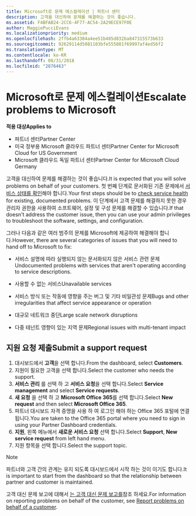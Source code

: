 ```yaml
---
title: Microsoft로 문제 에스컬레이션 | 파트너 센터
description: 고객을 대신하여 문제를 해결하는 것이 좋습니다.
ms.assetid: F4BFAB24-2CC6-4F77-AC54-2A29ECE97F0E
author: MaggiePucciEvans
ms.localizationpriority: medium
ms.openlocfilehash: 2ffb4a63384a4ee51b485d832ba847315573b633
ms.sourcegitcommit: 92629114d5081103bfe555081f69997af4ed56f2
ms.translationtype: MT
ms.contentlocale: ko-KR
ms.lasthandoff: 08/31/2018
ms.locfileid: "2876463"
---
```

# <a name="escalate-problems-to-microsoft"></a><span data-ttu-id="d4f3b-103">Microsoft로 문제 에스컬레이션</span><span class="sxs-lookup"><span data-stu-id="d4f3b-103">Escalate problems to Microsoft</span></span>

**<span data-ttu-id="d4f3b-104">적용 대상</span><span class="sxs-lookup"><span data-stu-id="d4f3b-104">Applies to</span></span>**

-  <span data-ttu-id="d4f3b-105">파트너 센터</span><span class="sxs-lookup"><span data-stu-id="d4f3b-105">Partner Center</span></span>
-  <span data-ttu-id="d4f3b-106">미국 정부용 Microsoft 클라우드 파트너 센터</span><span class="sxs-lookup"><span data-stu-id="d4f3b-106">Partner Center for Microsoft Cloud for US Government</span></span>
-  <span data-ttu-id="d4f3b-107">Microsoft 클라우드 독일 파트너 센터</span><span class="sxs-lookup"><span data-stu-id="d4f3b-107">Partner Center for Microsoft Cloud Germany</span></span>

<span data-ttu-id="d4f3b-108">고객을 대신하여 문제를 해결하는 것이 좋습니다.</span><span class="sxs-lookup"><span data-stu-id="d4f3b-108">It is expected that you will solve problems on behalf of your customers.</span></span> <span data-ttu-id="d4f3b-109">첫 번째 단계로 문서화된 기존 문제에서 [서비스 상태를 확인](check-service-health.md)해야 합니다.</span><span class="sxs-lookup"><span data-stu-id="d4f3b-109">Your first steps should be to [check service health](check-service-health.md) for existing, documented problems.</span></span> <span data-ttu-id="d4f3b-110">이 단계에서 고객 문제를 해결하지 못한 경우 관리자 권한을 사용하여 소프트웨어, 설정 및 구성 문제를 해결할 수 있습니다.</span><span class="sxs-lookup"><span data-stu-id="d4f3b-110">If that doesn't address the customer issue, then you can use your admin privileges to troubleshoot the software, settings, and configuration.</span></span>

<span data-ttu-id="d4f3b-111">그러나 다음과 같은 여러 범주의 문제를 Microsoft에 제공하여 해결해야 합니다.</span><span class="sxs-lookup"><span data-stu-id="d4f3b-111">However, there are several categories of issues that you will need to hand off to Microsoft to fix:</span></span>

-   <span data-ttu-id="d4f3b-112">서비스 설명에 따라 실행되지 않는 문서화되지 않은 서비스 관련 문제</span><span class="sxs-lookup"><span data-stu-id="d4f3b-112">Undocumented problems with services that aren't operating according to service descriptions.</span></span>

-   <span data-ttu-id="d4f3b-113">사용할 수 없는 서비스</span><span class="sxs-lookup"><span data-stu-id="d4f3b-113">Unavailable services</span></span>

-   <span data-ttu-id="d4f3b-114">서비스 방식 또는 작동에 영향을 주는 버그 및 기타 비일관성 문제</span><span class="sxs-lookup"><span data-stu-id="d4f3b-114">Bugs and other irregularities that affect service appearance or operation</span></span>

-   <span data-ttu-id="d4f3b-115">대규모 네트워크 중단</span><span class="sxs-lookup"><span data-stu-id="d4f3b-115">Large scale network disruptions</span></span>

-   <span data-ttu-id="d4f3b-116">다중 테넌트 영향이 있는 지역 문제</span><span class="sxs-lookup"><span data-stu-id="d4f3b-116">Regional issues with multi-tenant impact</span></span>

## <a name="submit-a-support-request"></a><span data-ttu-id="d4f3b-117">지원 요청 제출</span><span class="sxs-lookup"><span data-stu-id="d4f3b-117">Submit a support request</span></span>

1. <span data-ttu-id="d4f3b-118">대시보드에서 **고객**을 선택 합니다.</span><span class="sxs-lookup"><span data-stu-id="d4f3b-118">From the dashboard, select **Customers**.</span></span>
2. <span data-ttu-id="d4f3b-119">지원이 필요한 고객을 선택 합니다.</span><span class="sxs-lookup"><span data-stu-id="d4f3b-119">Select the customer who needs the support.</span></span>
3. <span data-ttu-id="d4f3b-120">**서비스 관리** 를 선택 하 고 **서비스 요청**을 선택 합니다.</span><span class="sxs-lookup"><span data-stu-id="d4f3b-120">Select **Service management** and select **Service requests**.</span></span>
4. <span data-ttu-id="d4f3b-121">**새 요청** 을 선택 하 고 **Microsoft Office 365**를 선택 합니다.</span><span class="sxs-lookup"><span data-stu-id="d4f3b-121">Select **New request** and then select **Microsoft Office 365**.</span></span>
5. <span data-ttu-id="d4f3b-122">파트너 대시보드 자격 증명을 사용 하 여 로그인 해야 하는 Office 365 포털에 연결 됩니다.</span><span class="sxs-lookup"><span data-stu-id="d4f3b-122">You are taken to the Office 365 portal where you need to sign in using your Partner Dashboard credentials.</span></span>
6. <span data-ttu-id="d4f3b-123">**지원**, 왼쪽 메뉴에서 **새로운 서비스 요청** 선택 합니다.</span><span class="sxs-lookup"><span data-stu-id="d4f3b-123">Select **Support**, **New service request** from left hand menu.</span></span>
7. <span data-ttu-id="d4f3b-124">지원 항목을 선택 합니다.</span><span class="sxs-lookup"><span data-stu-id="d4f3b-124">Select the support topic.</span></span>

>[!NOTE]
><span data-ttu-id="d4f3b-125">파트너와 고객 간의 관계는 유지 되도록 대시보드에서 시작 하는 것이 이기도 합니다.</span><span class="sxs-lookup"><span data-stu-id="d4f3b-125">It is important to start from the dashboard so that the relationship between partner and customer is maintained.</span></span> 


<span data-ttu-id="d4f3b-126">고객 대신 문제 보고에 대해서 [는 고객 대신 문제 보고를](report-problems-on-behalf-of-a-customer.md)참조 하세요.</span><span class="sxs-lookup"><span data-stu-id="d4f3b-126">For information on reporting problems on behalf of the customer, see [Report problems on behalf of a customer](report-problems-on-behalf-of-a-customer.md).</span></span>

 

 



